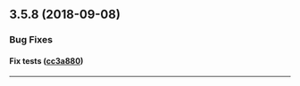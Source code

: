 ## 3.5.8 (2018-09-08)

### Bug Fixes


#### Fix tests ([cc3a880](https://github.com/sealsystems/node-consul/commit/cc3a880))



---
